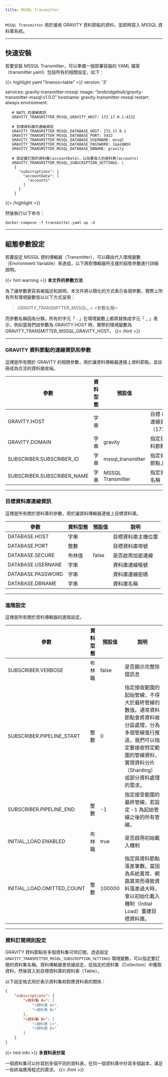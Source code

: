 ```yaml
---
title: MSSQL Transmitter
---
```


`MSSQL Transmitter` 用於接收 GRAVITY 資料節點的資料，並即時寫入 MSSQL 資料庫系統。

---

## 快速安裝

若要安裝 MSSQL Transmitter，可以準備一個部署容器的 YAML 檔案（transmitter.yaml）包括所有的相關設定，如下：

{{< highlight yaml "linenos=table" >}}
version: '3'

services:
   gravity-transmitter-mssql:
     image: "brobridgehub/gravity-transmitter-mssql:v1.0.0"
     hostname: gravity-transmitter-mssql
     restart: always
     environment:

       # NATS 的連線資訊
       GRAVITY_TRANSMITTER_MSSQL_GRAVITY_HOST: 172.17.0.1:4222

       # 目標資料庫的連線資訊
       GRAVITY_TRANSMITTER_MSSQL_DATABASE_HOST: 172.17.0.1
       GRAVITY_TRANSMITTER_MSSQL_DATABASE_PORT: 5432
       GRAVITY_TRANSMITTER_MSSQL_DATABASE_USERNAME: mssql
       GRAVITY_TRANSMITTER_MSSQL_DATABASE_PASSWORD: 1qaz@WSX
       GRAVITY_TRANSMITTER_MSSQL_DATABASE_DBNAME: gravity

       # 設定要訂閱的資料集(accountData)，以及要寫入的資料表(accounts)
       GRAVITY_TRANSMITTER_MSSQL_SUBSCRIPTION_SETTINGS: |  
        {
          "subscriptions": {
            "accountData": [
              "accounts"
            ]
          }
        }
{{< /highlight >}}

然後執行以下命令：

```shell
docker-compose -f transmitter.yaml up -d
```

---

## 組態參數設定

若要設定 MSSQL 資料傳輸器（Transmitter），可以藉由代入環境變數（Environment Variable）來達成，以下將對傳輸器所支援的組態參數進行詳細說明。

{{< hint warning >}}
**本文件的參數方法**

為了讓參數更容易被描述和說明，本文件將以簡化的方式表示各個參數，實際上所有所有環境變數皆以以下方式呈現：

> GRAVITY_TRANSMITTER_MSSQL_ + <參數名稱>

而參數名稱因為分類，所有的字元「 . 」在環境變數上都將替換成字元「 _ 」表示，例如當我們說參數為 GRAVITY.HOST 時，實際的環境變數為 GRAVITY_TRANSMITTER_MSSQL_GRAVITY_HOST。
{{< /hint >}}

---

### GRAVITY 資料節點的連線資訊和參數

這裡是所有關於 GRAVITY 的相關參數，用於讓資料傳輸器連接上資料節點，並註冊成為合法的資料接收端。

參數						| 資料型態	| 預設值				| 說明
---						| ---		| ---					| ---
GRAVITY.HOST					| 字串		|					| 目標 GRAVITY 之完整連線資訊（172.17.0.1:4222）
GRAVITY.DOMAIN					| 字串		| gravity				| 指定目標 GRAVITY 資料節點之 Domain
SUBSCRIBER.SUBSCRIBER_ID			| 字串		| mssql_transmitter			| 指定資料傳輸器在資料節點上的唯一識別 ID
SUBSCRIBER.SUBSCRIBER_NAME			| 字串		| MSSQL Transmitter			| 指定資料傳輸器的顯示名稱

---

### 目標資料庫連線資訊

這裡是所有關於資料庫的參數，用於讓資料傳輸器連接上目標資料庫。

參數					| 資料型態	| 預設值	| 說明
---					| ---		| ---		| ---
DATABASE.HOST				| 字串		|		| 目標資料庫主機位置
DATABASE.PORT				| 整數		|		| 目標資料庫埠號
DATABASE.SECURE				| 布林值	| false		| 是否啟用加密連線
DATABASE.USERNANE			| 字串		|		| 資料庫連線帳號
DATABASE.PASSWORD			| 字串		|		| 資料庫連線密碼
DATABASE.DBNAME				| 字串		|		| 資料庫名稱

---

### 進階設定

這裡是所有關於資料傳輸器的進階設定。

參數							| 資料型態		| 預設值		| 說明
---							| ---			| ---			| ---
SUBSCRIBER.VERBOSE					| 布林職		| false			| 是否顯示完整除錯訊息
SUBSCRIBER.PIPELINE_START				| 整數			| 0			| 指定接收範圍的起始管線，不得大於最終管線的數值。通常資料節點會將資料做分區處理，分為多個管線進行推送，我們可以指定要接收特定範圍的管線資料，實現資料分片（Sharding）或部分資料處理的需求。
SUBSCRIBER.PIPELINE_END					| 整數			| -1			| 指定接受範圍的最終管線，若設定 -1 為起始管線之後的所有管線。
INITIAL_LOAD.ENABLED					| 布林職		| true			| 是否啟用初始載入機制
INITIAL_LOAD.OMITTED_COUNT				| 整數			| 100000		| 指定與資料節點落差筆數。當因為系統異常、網路異常而導致資料落差過大時，會以初始化載入機制（Initial Load）重建目標資料庫。

---

### 資料訂閱規則設定

GRAVITY 資料節點有多個資料集可供訂閱，透過設定 `GRAVITY_TRANSMITTER_MSSQL_SUBSCRIPTION_SETTINGS` 環境變數，可以指定要訂閱的資料集名稱。資料傳輸器會依據設定，從指定的資料集（Collection）中獲取資料，然後寫入到目標資料庫的資料表（Table）。

以下設定格式用於表示資料集和對應資料表的關係：

```json
{
	"subscriptions": {
		"<資料集 A>": [
			"<資料表 A>",
			"<資料表 B>"
		],
		"<資料集 B>": [
			"<資料表 C>",
			"<資料表 D>"
		]
	}
}
```

{{< hint info >}}
**多資料表抄寫**

一個資料集可以抄寫到多個不同的資料表，在同一個資料庫中抄寫多個副本，滿足一些終端應用程式的需求。
{{< /hint >}}
